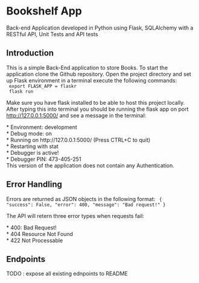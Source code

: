 # Bookshelf App
Back-end Application developed in Python using Flask, SQLAlchemy with a RESTful API, Unit Tests and API tests
## Introduction
This is a simple Back-End application to store Books.
To start the application clone the Github repository. Open the project directory and set up Flask environment in a terminal execute the following commands:
<br/>
<code>
export FLASK_APP = flaskr
</code>
</br>
<code>
flask run
</code>

Make sure you have flask installed to be able to host this project locally. After typing this into terminal you should be running the flask app
on port http://127.0.0.1:5000/ and see a message in the terminal: 
<section>
 * Environment: development <br>
 * Debug mode: on <br>
 * Running on http://127.0.0.1:5000/ (Press CTRL+C to quit)<br>
 * Restarting with stat<br>
 * Debugger is active!<br>
 * Debugger PIN: 473-405-251<br>
</section>
This version of the application does not contain any Authentication.

## Error Handling
Errors are returned as JSON objects in the following format: 
<code>
{
  "success": False,
  "error": 400,
  "message": "Bad request!"
}
</code>

The API will retern three error types when requests fail:

<section>
 * 400: Bad Request! <br>
 * 404 Resource Not Found <br>
 * 422 Not Processable<br>
</section> 

## Endpoints
TODO : expose all existing ednpoints to README




